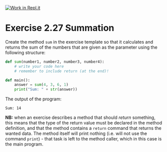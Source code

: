 [![Work in Repl.it](https://classroom.github.com/assets/work-in-replit-14baed9a392b3a25080506f3b7b6d57f295ec2978f6f33ec97e36a161684cbe9.svg)](https://classroom.github.com/online_ide?assignment_repo_id=4774527&assignment_repo_type=AssignmentRepo)
# Exercise 2.27 Summation

Create the method `sum` in the exercise template so that it calculates and returns the sum of the numbers that are given as the parameter using the following structure:

```python
def sum(number1, number2, number3, number4):
    # write your code here
    # remember to include return (at the end)!

def main():
    answer = sum(4, 3, 6, 1)
    print("Sum: " + str(answer))
```

The output of the program:

```plaintext
Sum: 14
```

**NB:** when an exercise describes a method that should _return_ something, this means that the type of the return value must be declared in the method definition, and that the method contains a `return` command that returns the wanted data. The method itself will print nothing (i.e. will not use the command `print`) - that task is left to the method caller, which in this case is the main program.

